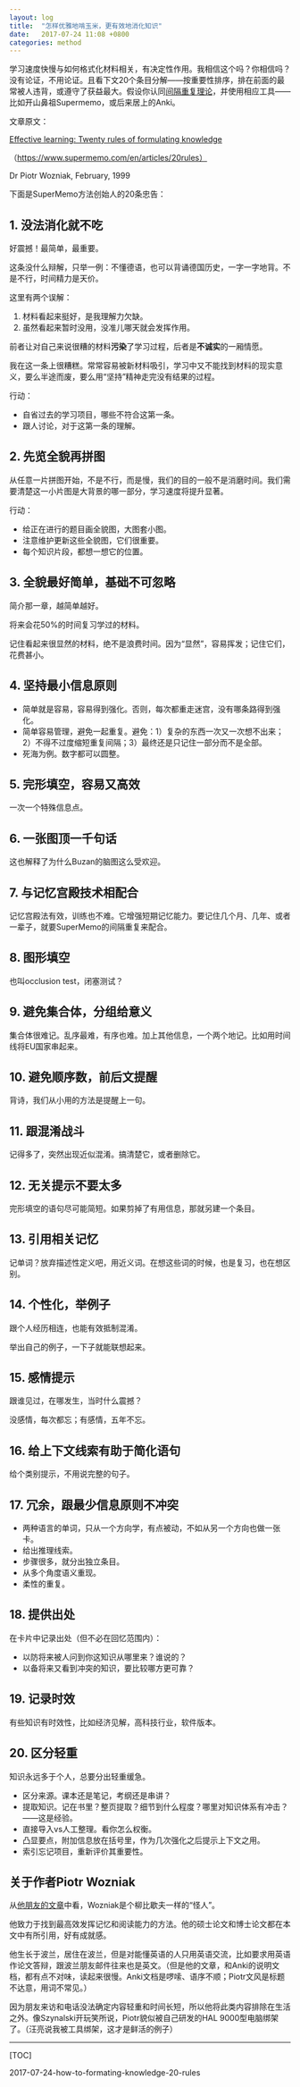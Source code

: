 ```yaml
---
layout: log
title:  "怎样优雅地啃玉米，更有效地消化知识"
date:   2017-07-24 11:08 +0800
categories: method
---
```


学习速度快慢与如何格式化材料相关，有决定性作用。我相信这个吗？你相信吗？没有论证，不用论证。且看下文20个条目分解——按重要性排序，排在前面的最常被人违背，或遵守了获益最大。假设你认同[间隔重复理论](http://super-memory.com/articles/theory.htm)，并使用相应工具——比如开山鼻祖Supermemo，或后来居上的Anki。

文章原文：

[Effective learning: Twenty rules of formulating knowledge](https://www.supermemo.com/en/articles/20rules)

（https://www.supermemo.com/en/articles/20rules）

Dr Piotr Wozniak, February, 1999

下面是SuperMemo方法创始人的20条忠告：

## 1.  没法消化就不吃

好震撼！最简单，最重要。

这条没什么辩解，只举一例：不懂德语，也可以背诵德国历史，一字一字地背。不是不行，时间精力是天价。

这里有两个误解：

1. 材料看起来挺好，是我理解力欠缺。
2. 虽然看起来暂时没用，没准儿哪天就会发挥作用。

前者让对自己来说很糟的材料**污染**了学习过程，后者是**不诚实**的一厢情愿。

我在这一条上很糟糕。常常容易被新材料吸引，学习中又不能找到材料的现实意义，要么半途而废，要么用“坚持”精神走完没有结果的过程。

行动：

- 自省过去的学习项目，哪些不符合这第一条。
- 跟人讨论，对于这第一条的理解。

## 2. 先览全貌再拼图

从任意一片拼图开始，不是不行，而是慢，我们的目的一般不是消磨时间。我们需要清楚这一小片图是大背景的哪一部分，学习速度将提升显著。

行动：

- 给正在进行的题目画全貌图，大图套小图。
- 注意维护更新这些全貌图，它们很重要。
- 每个知识片段，都想一想它的位置。

## 3. 全貌最好简单，基础不可忽略

简介那一章，越简单越好。

将来会花50%的时间复习学过的材料。

记住看起来很显然的材料，绝不是浪费时间。因为“显然”，容易挥发；记住它们，花费甚小。

## 4. 坚持最小信息原则

- 简单就是容易，容易得到强化。否则，每次都重走迷宫，没有哪条路得到强化。
- 简单容易管理，避免一起重复。避免：1）复杂的东西一次又一次想不出来；2）不得不过度缩短重复间隔；3）最终还是只记住一部分而不是全部。
- 死海为例。数字都可以圆整。

## 5. 完形填空，容易又高效

一次一个特殊信息点。

## 6. 一张图顶一千句话

这也解释了为什么Buzan的脑图这么受欢迎。

## 7. 与记忆宫殿技术相配合

记忆宫殿法有效，训练也不难。它增强短期记忆能力。要记住几个月、几年、或者一辈子，就要SuperMemo的间隔重复来配合。

## 8. 图形填空

也叫occlusion test，闭塞测试？

## 9. 避免集合体，分组给意义

集合体很难记。乱序最难，有序也难。加上其他信息，一个两个地记。比如用时间线将EU国家串起来。

## 10. 避免顺序数，前后文提醒

背诗，我们从小用的方法是提醒上一句。

## 11. 跟混淆战斗

记得多了，突然出现近似混淆。搞清楚它，或者删除它。

## 12. 无关提示不要太多

完形填空的语句尽可能简短。如果剪掉了有用信息，那就另建一个条目。

## 13. 引用相关记忆

记单词？放弃描述性定义吧，用近义词。在想这些词的时候，也是复习，也在想区别。

## 14. 个性化，举例子

跟个人经历相连，也能有效抵制混淆。

举出自己的例子，一下子就能联想起来。

## 15. 感情提示

跟谁见过，在哪发生，当时什么震撼？

没感情，每次都忘；有感情，五年不忘。

## 16. 给上下文线索有助于简化语句

给个类别提示，不用说完整的句子。

## 17. 冗余，跟最少信息原则不冲突

- 两种语言的单词，只从一个方向学，有点被动，不如从另一个方向也做一张卡。
- 给出推理线索。
- 步骤很多，就分出独立条目。
- 从多个角度语义重现。
- 柔性的重复。

## 18. 提供出处

在卡片中记录出处（但不必在回忆范围内）：

- 以防将来被人问到你这知识从哪里来？谁说的？
- 以备将来又看到冲突的知识，要比较哪方更可靠？

## 19. 记录时效

有些知识有时效性，比如经济见解，高科技行业，软件版本。

## 20. 区分轻重

知识永远多于个人，总要分出轻重缓急。

- 区分来源。课本还是笔记，考纲还是串讲？
- 提取知识。记在书里？整页提取？细节到什么程度？哪里对知识体系有冲击？——这是经验。
- 直接导入vs人工整理。看你怎么权衡。
- 凸显要点，附加信息放在括号里，作为几次强化之后提示上下文之用。
- 索引忘记项目，重新评价其重要性。


## 关于作者Piotr Wozniak

从[他朋友的文章](http://www.antimoon.com/other/piotr-wozniak.htm)中看，Wozniak是个柳比歇夫一样的“怪人”。

他致力于找到最高效发挥记忆和阅读能力的方法。他的硕士论文和博士论文都在本文中有所引用，好有成就感。

他生长于波兰，居住在波兰，但是对能懂英语的人只用英语交流，比如要求用英语作论文答辩，跟波兰朋友邮件往来也是英文。（但是他的文章，和Anki的说明文档，都有点不对味，读起来很慢。Anki文档是啰嗦、语序不顺；Piotr文风是标题不达意，用词不常见。）

因为朋友来访和电话没法确定内容轻重和时间长短，所以他将此类内容排除在生活之外。像Szynalski开玩笑所说，Piotr貌似被自己研发的HAL 9000型电脑绑架了。（汪亮说我被工具绑架，这才是鲜活的例子）



---

[TOC]

2017-07-24-how-to-formating-knowledge-20-rules
